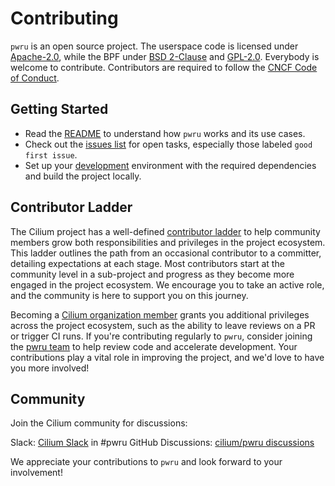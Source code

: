 # Contributing

`pwru` is an open source project. The userspace code is licensed under [Apache-2.0](LICENSE), while the BPF under [BSD 2-Clause](bpf/LICENSE.BSD-2-Clause) and [GPL-2.0](bpf/LICENSE.GPL-2.0). Everybody is welcome to contribute. Contributors are required to follow the [CNCF Code of
Conduct](https://github.com/cncf/foundation/blob/main/code-of-conduct.md).

## Getting Started

- Read the [README](https://github.com/cilium/pwru#readme) to understand how `pwru` works and its use cases.
- Check out the [issues list](https://github.com/cilium/pwru/issues) for open tasks, especially those labeled `good first issue`.
- Set up your [development](https://github.com/cilium/pwru?tab=readme-ov-file#developing) environment with the required dependencies and build the project locally.

## Contributor Ladder  

The Cilium project has a well-defined [contributor ladder](https://github.com/cilium/community/blob/main/CONTRIBUTOR-LADDER.md) to help community members grow both responsibilities and privileges in the project ecosystem. This ladder outlines the path from an occasional contributor to a committer, detailing expectations at each stage. Most contributors start at the community level in a sub-project and progress as they become more engaged in the project ecosystem. We encourage you to take an active role, and the community is here to support you on this journey.  

Becoming a [Cilium organization member](https://github.com/cilium/community/blob/main/CONTRIBUTOR-LADDER.md#organization-member) grants you additional privileges across the project ecosystem, such as the ability to leave reviews on a PR or trigger CI runs. If you're contributing regularly to `pwru`, consider joining the [pwru team](https://github.com/cilium/community/blob/main/ladder/teams/pwru.yaml) to help review code and accelerate development. Your contributions play a vital role in improving the project, and we'd love to have you more involved!

## Community

Join the Cilium community for discussions:

Slack: [Cilium Slack](https://slack.cilium.io/) in #pwru
GitHub Discussions: [cilium/pwru discussions](https://github.com/cilium/pwru/discussions)

We appreciate your contributions to `pwru` and look forward to your involvement!
